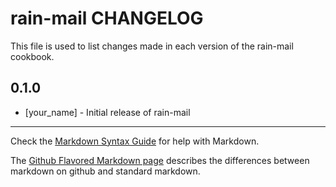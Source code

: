 rain-mail CHANGELOG
===================

This file is used to list changes made in each version of the rain-mail cookbook.

0.1.0
-----
- [your_name] - Initial release of rain-mail

- - -
Check the [Markdown Syntax Guide](http://daringfireball.net/projects/markdown/syntax) for help with Markdown.

The [Github Flavored Markdown page](http://github.github.com/github-flavored-markdown/) describes the differences between markdown on github and standard markdown.

